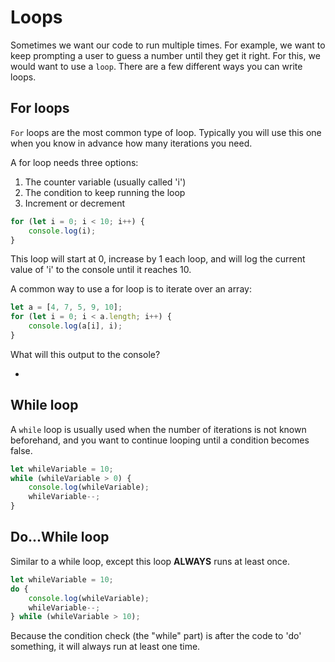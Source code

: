 # Loops

Sometimes we want our code to run multiple times. For example, we want to keep prompting a user to guess a number until they get it right. For this, we would want to use a `loop`. There are a few different ways you can write loops.

## For loops

`For` loops are the most common type of loop. Typically you will use this one when you know in advance how many iterations you need.

A for loop needs three options:

1. The counter variable (usually called 'i')
2. The condition to keep running the loop
3. Increment or decrement

```js
for (let i = 0; i < 10; i++) {
    console.log(i);
}
```

This loop will start at 0, increase by 1 each loop, and will log the current value of 'i' to the console until it reaches 10.

A common way to use a for loop is to iterate over an array:

```js
let a = [4, 7, 5, 9, 10];
for (let i = 0; i < a.length; i++) {
    console.log(a[i], i);
}
```

What will this output to the console?

- 

## While loop

A `while` loop is usually used when the number of iterations is not known beforehand, and you want to continue looping until a condition becomes false.

```js
let whileVariable = 10;
while (whileVariable > 0) {
    console.log(whileVariable);
    whileVariable--;
}
```

## Do...While loop

Similar to a while loop, except this loop __ALWAYS__ runs at least once.

```js
let whileVariable = 10;
do {
    console.log(whileVariable);
    whileVariable--;
} while (whileVariable > 10);
```

Because the condition check (the "while" part) is after the code to 'do' something, it will always run at least one time.